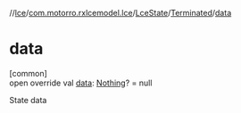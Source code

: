 //[lce](../../../../index.md)/[com.motorro.rxlcemodel.lce](../../index.md)/[LceState](../index.md)/[Terminated](index.md)/[data](data.md)

# data

[common]\
open override val [data](data.md): [Nothing](https://kotlinlang.org/api/latest/jvm/stdlib/kotlin/-nothing/index.html)? = null

State data
